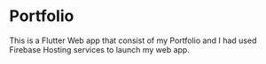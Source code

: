 # Portfolio
This is a Flutter Web app that consist of my Portfolio and I had used Firebase Hosting services to launch my web app.
